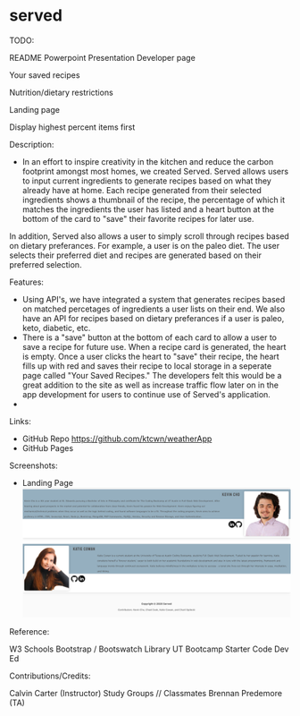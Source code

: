 # served

<!-- To create a branch:
$ git checkout -b theBranchName
To see all branches:
$ git branch
To switch in and out of different branches:
$ git Checkout      whatever branch you want to hop into


To push changes to your branch:

$ git add .
$ git commit -m ""
$ git push origin -u <branch-name>

Create pull request in Github


To add pulled code from main branch to different branch

$ git pull origin main

 Delete in github repository
    $ git push --delete origin <branch-name>
Delete locally
    $ git branch -D <branch-name>


<!-- 10 minutes
Elevator Pitch: One minute description, 1 minute
Concept: What is your user story? What was yourg motivation for development?, 2 minutes
Process: What techs were used? How were tasks broken down and assigned? What challenges did you encounter? What were your successes?, 3 minutes
Demo: Show it, 2 minutes
Directions for future Development, 2 minutes

10 minutes
-->

TODO:

README
Powerpoint Presentation
Developer page

Your saved recipes

Nutrition/dietary restrictions

Landing page

Display highest percent items first

Description:

- In an effort to inspire creativity in the kitchen and reduce the carbon footprint amongst most homes, we created Served. Served allows users to input current ingredients to generate recipes based on what they already have at home. Each recipe generated from their selected ingredients shows a thumbnail of the recipe, the percentage of which it matches the ingredients the user has listed and a heart button at the bottom of the card to "save" their favorite recipes for later use.

In addition, Served also allows a user to simply scroll through recipes based on dietary preferances. For example, a user is on the paleo diet. The user selects their preferred diet and recipes are generated based on their preferred selection.

Features:

- Using API's, we have integrated a system that generates recipes based on matched percetages of ingredients a user lists on their end. We also have an API for recipes based on dietary preferances if a user is paleo, keto, diabetic, etc.
- There is a "save" button at the bottom of each card to allow a user to save a recipe for future use. When a recipe card is generated, the heart is empty. Once a user clicks the heart to "save" their recipe, the heart fills up with red and saves their recipe to local storage in a seperate page called "Your Saved Recipes." The developers felt this would be a great addition to the site as well as increase traffic flow later on in the app development for users to continue use of Served's application.
-

Links:

- GitHub Repo
  https://github.com/ktcwn/weatherApp
- GitHub Pages

Screenshots:

- Landing Page
  <img src="img/Screenshots for ReadMe/DevelopersLanding.png">

Reference:

W3 Schools
Bootstrap / Bootswatch Library
UT Bootcamp Starter Code
Dev Ed

Contributions/Credits:

Calvin Carter (Instructor)
Study Groups // Classmates
Brennan Predemore (TA)
